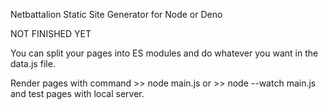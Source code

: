 Netbattalion Static Site Generator for Node or Deno

NOT FINISHED YET

You can split your pages into ES modules and do whatever you want in the data.js file.

Render pages with command >> node main.js or >> node --watch main.js and test pages with local server.
